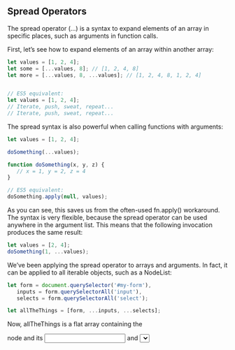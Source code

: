 ## Spread Operators
The spread operator (...) is a syntax to expand elements of an array in specific places, such as arguments in function calls.

First, let’s see how to expand elements of an array within another array:

```js
let values = [1, 2, 4];
let some = [...values, 8]; // [1, 2, 4, 8]
let more = [...values, 8, ...values]; // [1, 2, 4, 8, 1, 2, 4]


// ES5 equivalent:
let values = [1, 2, 4];
// Iterate, push, sweat, repeat...
// Iterate, push, sweat, repeat...
```

The spread syntax is also powerful when calling functions with arguments:
```js
let values = [1, 2, 4];

doSomething(...values);

function doSomething(x, y, z) {
   // x = 1, y = 2, z = 4
}

// ES5 equivalent:
doSomething.apply(null, values);
```

As you can see, this saves us from the often-used fn.apply() workaround. The syntax is very flexible, because the spread operator can be used anywhere in the argument list. This means that the following invocation produces the same result:
```js
let values = [2, 4];
doSomething(1, ...values);
```

We’ve been applying the spread operator to arrays and arguments. In fact, it can be applied to all iterable objects, such as a NodeList:

```js
let form = document.querySelector('#my-form'),
   inputs = form.querySelectorAll('input'),
   selects = form.querySelectorAll('select');

let allTheThings = [form, ...inputs, ...selects];
```
Now, allTheThings is a flat array containing the <form> node and its <input> and <select> child nodes.
